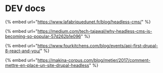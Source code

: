 # DEV docs

{% embed url="https://www.lafabriquedunet.fr/blog/headless-cms/" %}

{% embed url="https://medium.com/tech-tajawal/why-headless-cms-is-becoming-so-popular-57d262b1e096" %}

{% embed url="https://www.fourkitchens.com/blog/events/api-first-drupal-8-react-and-you/" %}

{% embed url="https://makina-corpus.com/blog/metier/2017/comment-mettre-en-place-un-site-drupal-headless" %}



